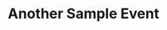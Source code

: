 ---
title: Another Sample Event
image: /img/events/sample-02.jpg
description: |
  Images for the events listed under `_events/` are found in `img/events/`. Or, I guess you can put it somewhere else. Just declare it in the `image:` item above.
---